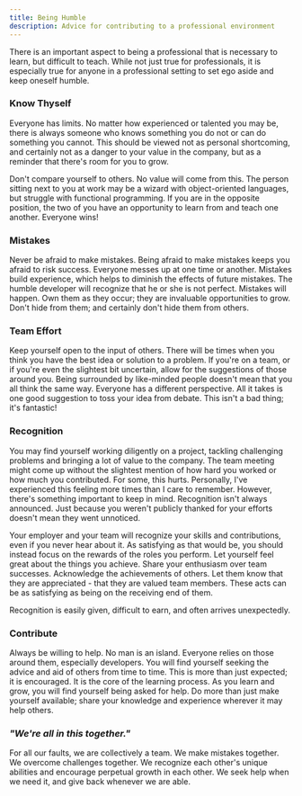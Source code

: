 ```yaml
---
title: Being Humble
description: Advice for contributing to a professional environment
---
```


There is an important aspect to being a professional that is necessary to learn, but difficult to teach. While not just true for professionals, it is especially true for anyone in a professional setting to set ego aside and keep oneself humble.

### Know Thyself

Everyone has limits. No matter how experienced or talented you may be, there is always someone who knows something you do not or can do something you cannot. This should be viewed not as personal shortcoming, and certainly not as a danger to your value in the company, but as a reminder that there's room for you to grow.

Don't compare yourself to others. No value will come from this. The person sitting next to you at work may be a wizard with object-oriented languages, but struggle with functional programming. If you are in the opposite position, the two of you have an opportunity to learn from and teach one another. Everyone wins!

### Mistakes

Never be afraid to make mistakes. Being afraid to make mistakes keeps you afraid to risk success. Everyone messes up at one time or another. Mistakes build experience, which helps to diminish the effects of future mistakes. The humble developer will recognize that he or she is not perfect. Mistakes will happen. Own them as they occur; they are invaluable opportunities to grow. Don't hide from them; and certainly don't hide them from others.

### Team Effort

Keep yourself open to the input of others. There will be times when you think you have the best idea or solution to a problem. If you're on a team, or if you're even the slightest bit uncertain, allow for the suggestions of those around you. Being surrounded by like-minded people doesn't mean that you all think the same way. Everyone has a different perspective. All it takes is one good suggestion to toss your idea from debate. This isn't a bad thing; it's fantastic!

### Recognition

You may find yourself working diligently on a project, tackling challenging problems and bringing a lot of value to the company. The team meeting might come up without the slightest mention of how hard you worked or how much you contributed. For some, this hurts. Personally, I've experienced this feeling more times than I care to remember. However, there's something important to keep in mind. Recognition isn't always announced. Just because you weren't publicly thanked for your efforts doesn't mean they went unnoticed.

Your employer and your team will recognize your skills and contributions, even if you never hear about it. As satisfying as that would be, you should instead focus on the rewards of the roles you perform. Let yourself feel great about the things you achieve. Share your enthusiasm over team successes. Acknowledge the achievements of others. Let them know that they are appreciated - that they are valued team members. These acts can be as satisfying as being on the receiving end of them.

Recognition is easily given, difficult to earn, and often arrives unexpectedly.

### Contribute

Always be willing to help. No man is an island. Everyone relies on those around them, especially developers. You will find yourself seeking the advice and aid of others from time to time. This is more than just expected; it is encouraged. It is the core of the learning process. As you learn and grow, you will find yourself being asked for help. Do more than just make yourself available; share your knowledge and experience wherever it may help others.

### _"We're all in this together."_

For all our faults, we are collectively a team. We make mistakes together. We overcome challenges together. We recognize each other's unique abilities and encourage perpetual growth in each other. We seek help when we need it, and give back whenever we are able.
